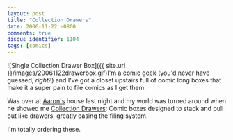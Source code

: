 ```yaml
---
layout: post
title: "Collection Drawers"
date: 2006-11-22 -0800
comments: true
disqus_identifier: 1104
tags: [comics]
---
```

![Single Collection Drawer
Box]({{ site.url }}/images/20061122drawerbox.gif)I'm
a comic geek (you'd never have guessed, *right*?) and I've got a closet
upstairs full of comic long boxes that make it a super pain to file
comics as I get them.

 Was over at [Aaron's](http://aaron.jensenopolis.com/wp/) house last
night and my world was turned around when he showed me [Collection
Drawers](http://www.collectiondrawer.com): Comic boxes designed to stack
and pull out like drawers, greatly easing the filing system.

 I'm totally ordering these.
